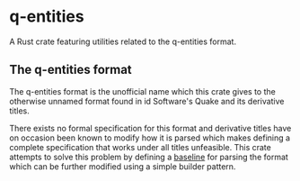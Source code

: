 # q-entities
A Rust crate featuring utilities related to the q-entities format.

## The q-entities format
The q-entities format is the unofficial name which this crate gives to the otherwise unnamed format found in id Software's Quake and its derivative titles.

There exists no formal specification for this format and derivative titles have on occasion been known to modify how it is parsed which makes defining a complete specification that works under all titles unfeasible.
This crate attempts to solve this problem by defining a [baseline](https://github.com/IanE9/qentities/issues/1) for parsing the format which can be further modified using a simple builder pattern.
